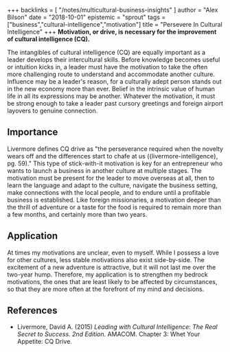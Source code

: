 +++
backlinks = [
  "/notes/multicultural-business-insights"
]
author = "Alex Bilson"
date = "2018-10-01"
epistemic = "sprout"
tags = ["business","cultural-intelligence","motivation"]
title = "Persevere In Cultural Intelligence"
+++
**Motivation, or drive, is necessary for the improvement of cultural intelligence (CQ).**

The intangibles of cultural intelligence (CQ) are equally important as a leader develops their intercultural skills.  Before knowledge becomes useful or intuition kicks in, a leader must have the motivation to take the often more challenging route to understand and accommodate another culture.  Influence may be a leader's reason, for a culturally adept person stands out in the new economy more than ever.  Belief in the intrinsic value of human life in all its expressions may be another.  Whatever the motivation, it must be strong enough to take a leader past cursory greetings and foreign airport layovers to genuine connection.

## Importance

Livermore defines CQ drive as "the perseverance required when the novelty wears off and the differences start to chafe at us ({livermore-intelligence}, pg. 59)."  This type of stick-with-it motivation is key for an entrepreneur who wants to launch a business in another culture at multiple stages.  The motivation must be present for the leader to move overseas at all, then to learn the language and adapt to the culture, navigate the business setting, make connections with the local people, and to endure until a profitable business is established.  Like foreign missionaries, a motivation deeper than the thrill of adventure or a taste for the food is required to remain more than a few months, and certainly more than two years.

## Application

At times my motivations are unclear, even to myself.  While I possess a love for other cultures, less stable motivations also exist side-by-side.  The excitement of a new adventure is attractive, but it will not last me over the two-year hump.  Therefore, my application is to strengthen my bedrock motivations, the ones that are least likely to be affected by circumstances, so that they are more often at the forefront of my mind and decisions.

## References

- Livermore, David A. (2015) _Leading with Cultural Intelligence: The Real Secret to Success. 2nd Edition_. AMACOM. Chapter 3: Whet Your Appetite: CQ Drive.
